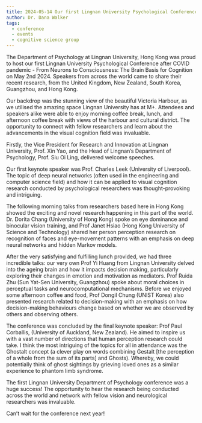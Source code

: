 ```yaml
---
title: 2024-05-14 Our first Lingnan University Psychological Conference after pandemic! 
author: Dr. Dana Walker
tags:
  - conference
  - events
  - cognitive science group
---
```


The Department of Psychology at Lingnan University, Hong Kong was proud to host our first Lingnan University Psychological Conference after COVID pandemic - From Neurons to Consciousness: The Brain Basis for Cognition on May 2nd 2024. Speakers from across the world came to share their recent research, from the United Kingdom, New Zealand, South Korea, Guangzhou, and Hong Kong. 

Our backdrop was the stunning view of the beautiful Victoria Harbour, as we utilised the amazing space Lingnan University has at M+. Attendees and speakers alike were able to enjoy morning coffee break, lunch, and afternoon coffee break with views of the harbour and cultural district. The opportunity to connect with fellow researchers and learn about the advancements in the visual cognition field was invaluable. 

Firstly, the Vice President for Research and Innovation at Lingnan University, Prof. Xin Yao, and the Head of Lingnan’s Department of Psychology, Prof. Siu Oi Ling, delivered welcome speeches.  

Our first keynote speaker was Prof. Charles Leek (University of Liverpool). The topic of deep neural networks (often used in the engineering and computer science field) and how it can be applied to visual cognition research conducted by psychological researchers was thought-provoking and intriguing.

The following morning talks from researchers based here in Hong Kong showed the exciting and novel research happening in this part of the world. Dr. Dorita Chang (University of Hong Kong) spoke on eye dominance and binocular vision training, and Prof Janet Hsiao (Hong Kong University of Science and Technology) shared her person perception research on recognition of faces and eye-movement patterns with an emphasis on deep neural networks and hidden Markov models. 

After the very satisfying and fulfilling lunch provided, we had three incredible talks: our very own Prof Yi Huang from Lingnan University delved into the ageing brain and how it impacts decision making, particularly exploring their changes in emotion and motivation as mediators. Prof Ruida Zhu (Sun Yat-Sen University, Guangzhou) spoke about moral choices in perceptual tasks and neurocomputational mechanisms. Before we enjoyed some afternoon coffee and food, Prof Dongil Chung (UNIST Korea) also presented research related to decision-making with an emphasis on how decision-making behaviours change based on whether we are observed by others and observing others.  

The conference was concluded by the final keynote speaker: Prof Paul Corballis, (University of Auckland, New Zealand). He aimed to inspire us with a vast number of directions that human perception research could take. I think the most intriguing of the topics for all in attendance was the Ghostalt concept (a clever play on words combining Gestalt [the perception of a whole from the sum of its parts] and Ghosts). Whereby, we could potentially think of ghost sightings by grieving loved ones as a similar experience to phantom limb syndrome. 

The first Lingnan University Department of Psychology conference was a huge success! The opportunity to hear the research being conducted across the world and network with fellow vision and neurological researchers was invaluable. 

Can’t wait for the conference next year! 